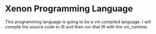 # Xenon Programming Language

This programming language is going to be a vm compiled language. I will compile the source code to IR and then run that IR with the vm_runtime.
